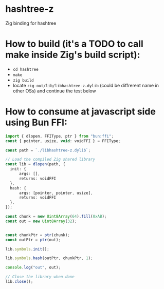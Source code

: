 # hashtree-z
Zig binding for hashtree

# How to build (it's a TODO to call make inside Zig's build script):
- `cd hashtree`
- `make`
- `zig build`
- locate `zig-out/lib/libhashtree-z.dylib` (could be diffrerent name in other OSs) and continue the test below

# How to consume at javascript side using Bun FFI:

```typescript
import { dlopen, FFIType, ptr } from "bun:ffi";
const { pointer, usize, void: voidFFI } = FFIType;

const path = `./libhashtree-z.dylib`;

// Load the compiled Zig shared library
const lib = dlopen(path, {
  init: {
      args: [],
      returns: voidFFI
  },
  hash: {
      args: [pointer, pointer, usize],
      returns: voidFFI
  },
});

const chunk = new Uint8Array(64).fill(0xAB);
const out = new Uint8Array(32);


const chunkPtr = ptr(chunk);
const outPtr = ptr(out);

lib.symbols.init();

lib.symbols.hash(outPtr, chunkPtr, 1);

console.log("out", out);

// Close the library when done
lib.close();
```